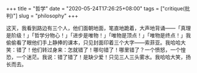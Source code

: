 +++
title = "哲学"
date = "2020-05-24T17:26:25+08:00"
tags = ["critique(批判)"]
slug = "philosophy"
+++

这天，我看到路边有三个人，他们面朝地面，笔直地跪着，大声地背诵——「真理是阶级！」「哲学分物心！」「进步是唯物！」「唯物是顶点！」「唯物是终点！」我偷偷看了眼他们手上静捧的课本，只见封面印着三个大字——索菲亚。我哈哈大笑：错了！他们转过身来：怎就错了！哪句错了！哪里错了？一个愤怒，一个惶恐，一个迷茫。我说：错了错了！是缺少爱！只见三人三头雾水。我哈哈大笑，扬长而去。
